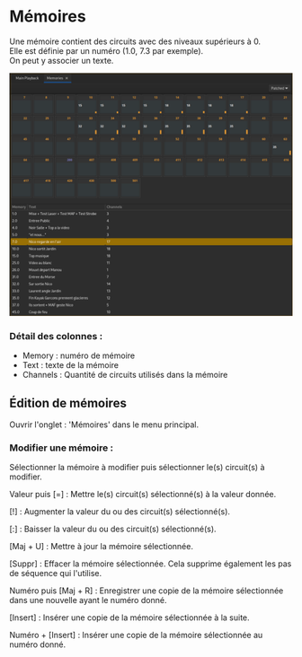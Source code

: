# Mémoires
Une mémoire contient des circuits avec des niveaux supérieurs à 0.  
Elle est définie par un numéro (1.0, 7.3 par exemple).  
On peut y associer un texte.

![Édition de Mémoires](pictures/cues.png)

### Détail des colonnes :
- Memory : numéro de mémoire
- Text : texte de la mémoire
- Channels : Quantité de circuits utilisés dans la mémoire

## Édition de mémoires
Ouvrir l'onglet : 'Mémoires' dans le menu principal.

### Modifier une mémoire :
Sélectionner la mémoire à modifier puis sélectionner le(s) circuit(s) à modifier.

Valeur puis [=] : Mettre le(s) circuit(s) sélectionné(s) à la valeur donnée.

[!] : Augmenter la valeur du ou des circuit(s) sélectionné(s).

[:] : Baisser la valeur du ou des circuit(s) sélectionné(s).

[Maj + U] : Mettre à jour la mémoire sélectionnée.

[Suppr] : Effacer la mémoire sélectionnée. Cela supprime également les pas de séquence qui l'utilise.

Numéro puis [Maj + R] : Enregistrer une copie de la mémoire sélectionnée dans une nouvelle ayant le numéro donné.

[Insert] : Insérer une copie de la mémoire sélectionnée à la suite.

Numéro + [Insert] : Insérer une copie de la mémoire sélectionnée au numéro donné.